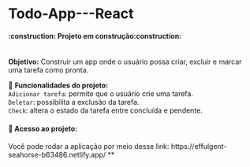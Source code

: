 # Todo-App---React
<h4>:construction: Projeto em construção:construction:</h4>
<br><strong>Objetivo:</strong> Construir um app onde o usuário possa criar, excluir e marcar uma tarefa como pronta.

:hammer: <strong>Funcionalidades do projeto:</strong>
<br>`Adicionar tarefa`: permite que o usuário crie uma tarefa.
<br>`Deletar`: possibilita a exclusão da tarefa.
<br>`Check`: altera o estado da tarefa entre concluída e pendente.

<h4>📁 Acesso ao projeto:</h4> Você pode rodar a aplicação por meio desse link: https://effulgent-seahorse-b63486.netlify.app/ **
